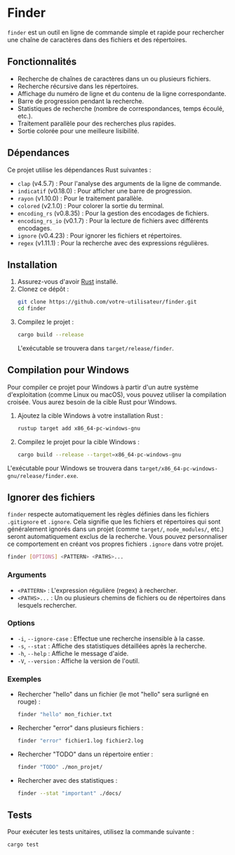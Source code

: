 # Finder

`finder` est un outil en ligne de commande simple et rapide pour rechercher une chaîne de caractères dans des fichiers et des répertoires.

## Fonctionnalités

- Recherche de chaînes de caractères dans un ou plusieurs fichiers.
- Recherche récursive dans les répertoires.
- Affichage du numéro de ligne et du contenu de la ligne correspondante.
- Barre de progression pendant la recherche.
- Statistiques de recherche (nombre de correspondances, temps écoulé, etc.).
- Traitement parallèle pour des recherches plus rapides.
- Sortie colorée pour une meilleure lisibilité.

## Dépendances

Ce projet utilise les dépendances Rust suivantes :

- `clap` (v4.5.7) : Pour l'analyse des arguments de la ligne de commande.
- `indicatif` (v0.18.0) : Pour afficher une barre de progression.
- `rayon` (v1.10.0) : Pour le traitement parallèle.
- `colored` (v2.1.0) : Pour colorer la sortie du terminal.
- `encoding_rs` (v0.8.35) : Pour la gestion des encodages de fichiers.
- `encoding_rs_io` (v0.1.7) : Pour la lecture de fichiers avec différents encodages.
- `ignore` (v0.4.23) : Pour ignorer les fichiers et répertoires.
- `regex` (v1.11.1) : Pour la recherche avec des expressions régulières.

## Installation

1.  Assurez-vous d'avoir [Rust](https://www.rust-lang.org/tools/install) installé.
2.  Clonez ce dépôt :
    ```sh
    git clone https://github.com/votre-utilisateur/finder.git
    cd finder
    ```
3.  Compilez le projet :
    ```sh
    cargo build --release
    ```
    L'exécutable se trouvera dans `target/release/finder`.

## Compilation pour Windows

Pour compiler ce projet pour Windows à partir d'un autre système d'exploitation (comme Linux ou macOS), vous pouvez utiliser la compilation croisée. Vous aurez besoin de la cible Rust pour Windows.

1.  Ajoutez la cible Windows à votre installation Rust :
    ```sh
    rustup target add x86_64-pc-windows-gnu
    ```

2.  Compilez le projet pour la cible Windows :
    ```sh
    cargo build --release --target=x86_64-pc-windows-gnu
    ```

L'exécutable pour Windows se trouvera dans `target/x86_64-pc-windows-gnu/release/finder.exe`.

## Ignorer des fichiers

`finder` respecte automatiquement les règles définies dans les fichiers `.gitignore` et `.ignore`. Cela signifie que les fichiers et répertoires qui sont généralement ignorés dans un projet (comme `target/`, `node_modules/`, etc.) seront automatiquement exclus de la recherche. Vous pouvez personnaliser ce comportement en créant vos propres fichiers `.ignore` dans votre projet.

```sh
finder [OPTIONS] <PATTERN> <PATHS>...
```

### Arguments

-   `<PATTERN>` : L'expression régulière (regex) à rechercher.
-   `<PATHS>...` : Un ou plusieurs chemins de fichiers ou de répertoires dans lesquels rechercher.

### Options

-   `-i`, `--ignore-case` : Effectue une recherche insensible à la casse.
-   `-s`, `--stat` : Affiche des statistiques détaillées après la recherche.
-   `-h`, `--help` : Affiche le message d'aide.
-   `-V`, `--version` : Affiche la version de l'outil.

### Exemples

-   Rechercher "hello" dans un fichier (le mot "hello" sera surligné en rouge) :
    ```sh
    finder "hello" mon_fichier.txt
    ```

-   Rechercher "error" dans plusieurs fichiers :
    ```sh
    finder "error" fichier1.log fichier2.log
    ```

-   Rechercher "TODO" dans un répertoire entier :
    ```sh
    finder "TODO" ./mon_projet/
    ```

-   Rechercher avec des statistiques :
    ```sh
    finder --stat "important" ./docs/
    ```

## Tests

Pour exécuter les tests unitaires, utilisez la commande suivante :

```sh
cargo test
```
